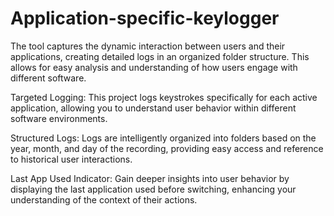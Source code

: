 # Application-specific-keylogger
The tool captures the dynamic interaction between users and their applications, creating detailed logs in an organized folder structure. This allows for easy analysis and understanding of how users engage with different software.

Targeted Logging: This project logs keystrokes specifically for each active application, allowing you to understand user behavior within different software environments.

Structured Logs: Logs are intelligently organized into folders based on the year, month, and day of the recording, providing easy access and reference to historical user interactions.

Last App Used Indicator: Gain deeper insights into user behavior by displaying the last application used before switching, enhancing your understanding of the context of their actions.
